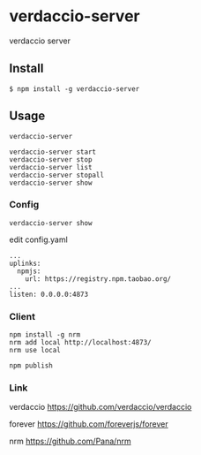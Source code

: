 # verdaccio-server

verdaccio server

## Install

```
$ npm install -g verdaccio-server
```

## Usage

```
verdaccio-server
```

```
verdaccio-server start
verdaccio-server stop
verdaccio-server list
verdaccio-server stopall
verdaccio-server show
```

### Config

```
verdaccio-server show
```
edit config.yaml

```
...
uplinks:
  npmjs:
    url: https://registry.npm.taobao.org/
...
listen: 0.0.0.0:4873
```

### Client

```
npm install -g nrm
nrm add local http://localhost:4873/
nrm use local
```

```
npm publish
```

### Link

verdaccio
https://github.com/verdaccio/verdaccio

forever
https://github.com/foreverjs/forever

nrm
https://github.com/Pana/nrm